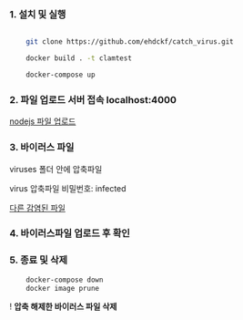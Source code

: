 
### 1. 설치 및 실행

```sh 

	git clone https://github.com/ehdckf/catch_virus.git

	docker build . -t clamtest

	docker-compose up

```


### 2. 파일 업로드 서버 접속  localhost:4000

[nodejs 파일 업로드](http://localhost:4000)



### 3. 바이러스 파일

viruses 폴더 안에 압축파일

virus 압축파일 비밀번호: infected

[다른 감염된 파일](https://bazaar.abuse.ch/browse/)


### 4. 바이러스파일 업로드 후 확인


### 5. 종료 및 삭제


```sh
	docker-compose down
	docker image prune
```

! __압축 해제한 바이러스 파일 삭제__













